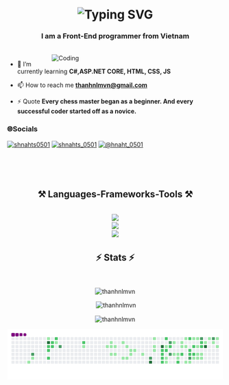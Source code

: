 <h1 align="center">
<img src="https://readme-typing-svg.herokuapp.com?font=Roboto+Slab&weight=800&size=35&duration=2000&pause=1000&center=true&vCenter=true&random=false&width=500&height=70&lines=Hi+There%F0%9F%91%8B!;I'm+Th%C3%A0nh+Nguy%E1%BB%85n;U+can+call+me+Hnaht+(nah~)" alt="Typing SVG" />
</h1>
<h3 align="center">I am a Front-End programmer from Vietnam</h3>
<br>

<img align="right" alt="Coding" width="400" src="https://i.pinimg.com/originals/e4/26/70/e426702edf874b181aced1e2fa5c6cde.gif">

- 🌱 I’m currently learning **C#,ASP.NET CORE, HTML, CSS, JS**

- 📫 How to reach me **thanhnlmvn@gmail.com**

- ⚡ Quote **Every chess master began as a beginner. And every successful coder started off as a novice.**

<h3>🌐Socials</h3>
<a href="https://fb.com/shnahts0501" target="blank"><img align="center" src="https://raw.githubusercontent.com/rahuldkjain/github-profile-readme-generator/master/src/images/icons/Social/facebook.svg" alt="shnahts0501" height="30" width="40" /></a>
<a href="https://instagram.com/shnahts_0501" target="blank"><img align="center" src="https://raw.githubusercontent.com/rahuldkjain/github-profile-readme-generator/master/src/images/icons/Social/instagram.svg" alt="shnahts_0501" height="30" width="40" /></a>
<a href="https://www.youtube.com/c/@hnaht_0501" target="blank"><img align="center" src="https://raw.githubusercontent.com/rahuldkjain/github-profile-readme-generator/master/src/images/icons/Social/youtube.svg" alt="@hnaht_0501" height="30" width="40" /></a>
</p>

<br>
<br>
<br>

<h2 align="center">⚒️ Languages-Frameworks-Tools ⚒️</h2>
<br/>
<div align="center">
    <img src="https://skillicons.dev/icons?i=cs,html,css,js" />
    <br>
    <img src="https://skillicons.dev/icons?i=bootstrap,dotnet" />
    <br>
    <img src="https://skillicons.dev/icons?i=vscode,notion,git,github,azure,discord" />
    <br>
<h2 align="center">⚡ Stats ⚡</h2>
<br>

<p><img align="center" src="https://github-readme-streak-stats.herokuapp.com/?user=thanhnlmvn&theme=dark" alt="thanhnlmvn" /></p>
<p>&nbsp;<img align="center" src="https://github-readme-stats.vercel.app/api?username=thanhnlmvn&show_icons=true&theme=dark&locale=en" alt="thanhnlmvn" /></p>
<p><img align="center" src="https://github-readme-stats.vercel.app/api/top-langs?username=thanhnlmvn&show_icons=true&theme=dark&locale=en&layout=compact" alt="thanhnlmvn" /></p>

![snake gif](https://github.com/thanhnlmvn/thanhnlmvn/blob/output/github-contribution-grid-snake.gif)



